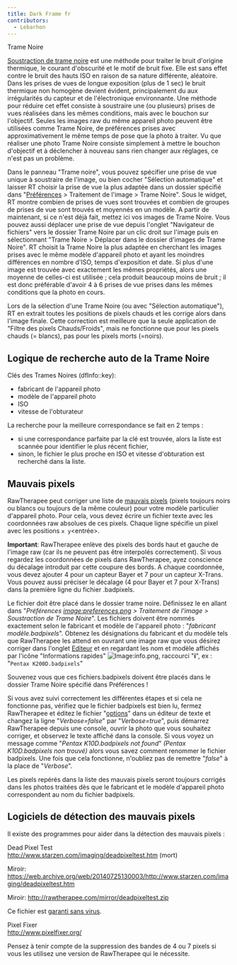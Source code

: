 ```yaml
---
title: Dark Frame fr
contributors:
  - Lebarhon
---
```


<div class="pagetitle">

Trame Noire

</div>

[Soustraction de trame
noire](https://en.wikipedia.org/wiki/Dark-frame_subtraction) est une
méthode pour traiter le bruit d'origine thermique, le courant
d'obscurité et le motif de bruit fixe. Elle est sans effet contre le
bruit des hauts ISO en raison de sa nature différente, aléatoire. Dans
les prises de vues de longue exposition (plus de 1 sec) le bruit
thermique non homogène devient évident, principalement du aux
irrégularités du capteur et de l'électronique environnante. Une méthode
pour réduire cet effet consiste à soustraire une (ou plusieurs) prises
de vues réalisées dans les mêmes conditions, mais avec le bouchon sur
l'objectif. Seules les images raw du même appareil photo peuvent être
utilisées comme Trame Noire, de préférences prises avec
approximativement le même temps de pose que la photo à traiter. Vu que
réaliser une photo Trame Noire consiste simplement à mettre le bouchon
d'objectif et à déclencher à nouveau sans rien changer aux réglages, ce
n'est pas un problème.

Dans le panneau "Trame noire", vous pouvez spécifier une prise de vue
unique à soustraire de l'image, ou bien cocher "Sélection automatique"
et laisser RT choisir la prise de vue la plus adaptée dans un dossier
spécifié dans "[Préférences](Preferences/fr.md) \> Traitement de
l'image \> Trame Noire". Sous le widget, RT montre combien de prises de
vues sont trouvées et combien de groupes de prises de vue sont trouvés
et moyennés en un modèle. A partir de maintenant, si ce n'est déjà fait,
mettez ici vos images de Trame Noire. Vous pouvez aussi déplacer une
prise de vue depuis l'onglet "Navigateur de fichiers" vers le dossier
Trame Noire par un clic droit sur l'image puis en sélectionnant "Trame
Noire \> Déplacer dans le dossier d'images de Trame Noire". RT choisit
la Trame Noire la plus adaptée en cherchant les images prises avec le
même modèle d'appareil photo et ayant les moindres différences en nombre
d'ISO, temps d'exposition et date. Si plus d'une image est trouvée avec
exactement les mêmes propriétés, alors une moyenne de celles-ci est
utilisée ; cela produit beaucoup moins de bruit ; il est donc préférable
d'avoir 4 à 6 prises de vue prises dans les mêmes conditions que la
photo en cours.

Lors de la sélection d'une Trame Noire (ou avec "Sélection
automatique"), RT en extrait toutes les positions de pixels chauds et
les corrige alors dans l'image finale. Cette correction est meilleure
que la seule application de "Filtre des pixels Chauds/Froids", mais ne
fonctionne que pour les pixels chauds (= blancs), pas pour les pixels
morts (=noirs).

## Logique de recherche auto de la Trame Noire

Clés des Trames Noires (dfInfo::key):

- fabricant de l'appareil photo
- modèle de l'appareil photo
- ISO
- vitesse de l'obturateur

La recherche pour la meilleure correspondance se fait en 2 temps :

- si une correspondance parfaite par la clé est trouvée, alors la liste
  est scannée pour identifier le plus récent fichier,
- sinon, le fichier le plus proche en ISO et vitesse d'obturation est
  recherché dans la liste.

## Mauvais pixels

RawTherapee peut corriger une liste de [mauvais
pixels](https://en.wikipedia.org/wiki/Defective_pixel) (pixels toujours
noirs ou blancs ou toujours de la même couleur) pour votre modèle
particulier d'appareil photo. Pour cela, vous devez écrire un fichier
texte avec les coordonnées raw absolues de ces pixels. Chaque ligne
spécifie un pixel avec les positions `x `<espace>` y `<entrée>.

**Important**: RawTherapee enlève des pixels des bords haut et gauche de
l'image raw (car ils ne peuvent pas être interpolés correctement). Si
vous regardez les coordonnées de pixels dans RawTherapee, ayez
conscience du décalage introduit par cette coupure des bords. A chaque
coordonnée, vous devez ajouter 4 pour un capteur Bayer et 7 pour un
capteur X-Trans. Vous pouvez aussi préciser le décalage (4 pour Bayer et
7 pour X-Trans) dans la première ligne du fichier .badpixels.

Le fichier doit être placé dans le dossier trame noire. Définissez le en
allant dans "*Préférences
[image:preferences.png](image:preferences.png.md) \> Traitement
de l'image \> Soustraction de Trame Noire*". Les fichiers doivent être
nommés exactement selon le fabricant et modèle de l'appareil photo :
"*fabricant modèle.badpixels*". Obtenez les désignations du fabricant et
du modèle tels que RawTherapee les attend en ouvrant une image raw que
vous désirez corriger dans l'onglet
[Editeur](The_Image_Editor_Tab/fr.md) et en regardant les nom et
modèle affichés par l'icône "Informations rapides"
![Image:info.png](info.png "Image:info.png"), raccourci "**i**", ex :
"`Pentax K200D.badpixels`"

Souvenez vous que ces fichiers.badpixels doivent être placés dans le
dossier Trame Noire spécifié dans Préférences !

Si vous avez suivi correctement les différentes étapes et si cela ne
fonctionne pas, vérifiez que le fichier badpixels est bien lu, fermez
RawTherapee et éditez le fichier "[options](File_Paths/fr.md)"
dans un éditeur de texte et changez la ligne "*Verbose=false*" par
"*Verbose=true*", puis démarrez RawTherapee depuis une console, ouvrir
la photo que vous souhaitez corriger, et observez le texte affiché dans
la console. Si vous voyez un message comme "*Pentax K10D.badpixels not
found*" *(Pentax K10D.badpixels non trouvé)* alors vous savez comment
renommer le fichier badpixels. Une fois que cela fonctionne, n'oubliez
pas de remettre "*false*" à la place de "*Verbose*".

Les pixels repérés dans la liste des mauvais pixels seront toujours
corrigés dans les photos traitées dès que le fabricant et le modèle
d'appareil photo correspondent au nom du fichier badpixels.

## Logiciels de détection des mauvais pixels

Il existe des programmes pour aider dans la détection des mauvais pixels
:

Dead Pixel Test  
<http://www.starzen.com/imaging/deadpixeltest.htm> (mort)

Miroir:
<https://web.archive.org/web/20140725130003/http://www.starzen.com/imaging/deadpixeltest.htm>

Miroir: <http://rawtherapee.com/mirror/deadpixeltest.zip>

  
Ce fichier est [garanti sans
virus](https://www.virustotal.com/en/file/11e7a0db897fd3ad9f3e24c97c73b178cfe9f9d246e3dadfe57113318e2def06/analysis/1421736881/).

Pixel Fixer  
<http://www.pixelfixer.org/>

Pensez à tenir compte de la suppression des bandes de 4 ou 7 pixels si
vous les utilisez une version de RawTherapee qui le nécessite.
